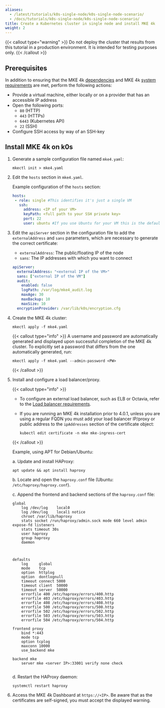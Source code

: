 ```yaml
---
aliases:
  - /latest/tutorials/k0s-single-node/k0s-single-node-scenario/
  - /docs/tutorials/k0s-single-node/k0s-single-node-scenario/
title: Create a Kubernetes cluster in single node and install MKE 4k
weight: 2
---
```


{{< callout type="warning" >}}
Do not deploy the cluster that results from this tutorial in a production
environment. It is intended for testing purposes only.
{{< /callout >}}

## Prerequisites
In addition to ensuring that the MKE 4k [dependencies](../../../getting-started/install-mke-4k-cli)
and MKE 4k [system requirements](../../../getting-started/system-requirements)
are met, perform the following actions:

- Provide a virtual machine, either locally or on a provider that has an accessible IP address
- Open the following ports:
  - `80` (HTTP)
  - `443` (HTTPs)
  - `6443` (Kubernetes API)
  - `22` (SSH)
- Configure SSH access by way of an SSH-key


## Install MKE 4k on k0s

1. Generate a sample configuration file named `mke4.yaml`:

   ```shell
   mkectl init > mke4.yaml
   ```

2. Edit the `hosts` section in `mke4.yaml`.

   Example configuration of the `hosts` section:

    ```yaml
    hosts:
     - role: single #This identifies it's just a single VM
       ssh:
         address: <IP of your VM>
         keyPath: <full path to your SSH private key> 
         port: 22
         user: ubuntu #If you use Ubuntu for your VM this is the default user
    ```
3. Edit the `apiServer` section in the configuration file to add the
   `externalAddress` and `sans` parameters, which are necessary to generate the 
   correct certificate: 

   * `externalAddress`: The public/floating IP of the node
   * `sans`: The IP addresses with which you want to connect 

    ```yaml
    apiServer:
      externalAddress: "<external IP of the VM>"
      sans: ["external IP of the VM"]
      audit:
        enabled: false
        logPath: /var/log/mke4_audit.log
        maxAge: 30
        maxBackup: 10
        maxSize: 10
      encryptionProvider: /var/lib/k0s/encryption.cfg
    ```
    

4. Create the MKE 4k cluster:

   ```shell
   mkectl apply -f mke4.yaml
   ```

   {{< callout type="info" >}}
   A username and password are automatically generated and displayed upon successful completion of the MKE 4k cluster. 
   To explicitly set a password that differs from the one automatically generated, run: 
   ```shell
   mkectl apply -f mke4.yaml --admin-password <PW>
   ```
   {{< /callout >}}
   
5. Install and configure a load balancer/proxy.

    {{< callout type="info" >}}

    - To configure an external load balancer, such as ELB or Octavia, refer to the [Load balancer requirements](../../../getting-started/system-requirements/#load-balancer-requirements).

    - If you are running an MKE 4k installation prior to 4.0.1, unless you are using a regular FQDN you must add your load balancer IP/proxy or public address to the `ipAddresses` section of the certificate object:

      ```shell
      kubectl edit certificate -n mke mke-ingress-cert
      ```

    {{< /callout >}}

    Example, using APT for Debian/Ubuntu:

    a. Update and install HAProxy:

      ```shell
      apt update && apt install haproxy
      ```

    b. Locate and open the `haproxy.conf` file (Ubuntu: `/etc/haproxy/haproxy.conf`).
    
    c. Append the frontend and backend sections of the `haproxy.conf` file: 

      ```shell
      global
          log /dev/log    local0 
          log /dev/log    local1 notice
          chroot /var/lib/haproxy
          stats socket /run/haproxy/admin.sock mode 660 level admin expose-fd listeners
          stats timeout 30s
          user haproxy
          group haproxy
          daemon



      defaults
          log     global
          mode    tcp
          option  httplog
          option  dontlognull
          timeout connect 5000
          timeout client  50000
          timeout server  50000
          errorfile 400 /etc/haproxy/errors/400.http
          errorfile 403 /etc/haproxy/errors/403.http
          errorfile 408 /etc/haproxy/errors/408.http
          errorfile 500 /etc/haproxy/errors/500.http
          errorfile 502 /etc/haproxy/errors/502.http
          errorfile 503 /etc/haproxy/errors/503.http
          errorfile 504 /etc/haproxy/errors/504.http

      frontend proxy
          bind *:443
          mode tcp
          option tcplog
          maxconn 10000
          use_backend mke

      backend mke
          server mke <server IP>:33001 verify none check
                                                    
      ```

    d. Restart the HAProxy daemon:

      ```shell
      systemctl restart haproxy
      ````

6. Access the MKE 4k Dashboard at `https://<IP>`. Be aware that as the
   certificates are self-signed, you must accept the displayed warning.